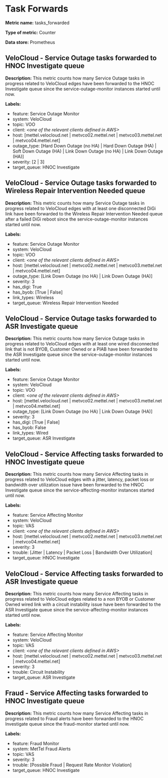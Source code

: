 # Task Forwards #

**Metric name:** tasks_forwarded

**Type of metric:** Counter

**Data store:** Prometheus

## VeloCloud - Service Outage tasks forwarded to HNOC Investigate queue ##

**Description:** This metric counts how many Service Outage tasks in progress related to VeloCloud edges have been forwarded to the HNOC Investigate queue since the service-outage-monitor instances started until now.

**Labels:**
- feature: Service Outage Monitor
- system: VeloCloud
- topic: VOO
- client: _<one of the relevant clients defined in AWS\>_
- host: [mettel.velocloud.net | metvco02.mettel.net | metvco03.mettel.net | metvco04.mettel.net]
- outage_type: [Hard Down Outage (no HA) | Hard Down Outage (HA) | Soft Down Outage (HA) | Link Down Outage (no HA) | Link Down Outage (HA)]
- severity: [2 | 3]
- target_queue: HNOC Investigate

## VeloCloud  - Service Outage tasks forwarded to Wireless Repair Intervention Needed queue ##

**Description:** This metric counts how many Service Outage tasks in progress related to VeloCloud edges with at least one disconnected DiGi link have been forwarded to the Wireless Repair Intervention Needed queue after a failed DiGi reboot since the service-outage-monitor instances started until now.

**Labels:**
- feature: Service Outage Monitor
- system: VeloCloud
- topic: VOO
- client: _<one of the relevant clients defined in AWS\>_
- host: [mettel.velocloud.net | metvco02.mettel.net | metvco03.mettel.net | metvco04.mettel.net]
- outage_type: [Link Down Outage (no HA) | Link Down Outage (HA)]
- severity: 3
- has_digi: True
- has_byob: [True | False]
- link_types: Wireless
- target_queue: Wireless Repair Intervention Needed

## VeloCloud - Service Outage tasks forwarded to ASR Investigate queue ##

**Description:** This metric counts how many Service Outage tasks in progress related to VeloCloud edges with at least one wired disconnected link that is not BYOB, Customer Owned or a PIAB have been forwarded to the ASR Investigate queue since the service-outage-monitor instances started until now.

**Labels:**
- feature: Service Outage Monitor
- system: VeloCloud
- topic: VOO
- client: _<one of the relevant clients defined in AWS\>_
- host: [mettel.velocloud.net | metvco02.mettel.net | metvco03.mettel.net | metvco04.mettel.net]
- outage_type: [Link Down Outage (no HA) | Link Down Outage (HA)]
- severity: 3
- has_digi: [True | False]
- has_byob: False
- link_types: Wired
- target_queue: ASR Investigate

## VeloCloud - Service Affecting tasks forwarded to HNOC Investigate queue ##

**Description:** This metric counts how many Service Affecting tasks in progress related to VeloCloud edges with a jitter, latency, packet loss or bandwidth over utilization issue have been forwarded to the HNOC Investigate queue since the service-affecting-monitor instances started until now.

**Labels:**
- feature: Service Affecting Monitor
- system: VeloCloud
- topic: VAS
- client: _<one of the relevant clients defined in AWS\>_
- host: [mettel.velocloud.net | metvco02.mettel.net | metvco03.mettel.net | metvco04.mettel.net]
- severity: 3
- trouble: [Jitter | Latency | Packet Loss | Bandwidth Over Utilization]
- target_queue: HNOC Investigate

## VeloCloud - Service Affecting tasks forwarded to ASR Investigate queue ##

**Description:** This metric counts how many Service Affecting tasks in progress related to VeloCloud edges related to a non BYOB or Customer Owned wired link with a circuit instability issue have been forwarded to the ASR Investigate queue since the service-affecting-monitor instances started until now.

**Labels:**
- feature: Service Affecting Monitor
- system: VeloCloud
- topic: VAS
- client: _<one of the relevant clients defined in AWS\>_
- host: [mettel.velocloud.net | metvco02.mettel.net | metvco03.mettel.net | metvco04.mettel.net]
- severity: 3
- trouble: Circuit Instability
- target_queue: ASR Investigate

## Fraud - Service Affecting tasks forwarded to HNOC Investigate queue ##

**Description:** This metric counts how many Service Affecting tasks in progress related to Fraud alerts have been forwarded to the HNOC Investigate queue since the fraud-monitor started until now.

**Labels:**
- feature: Fraud Monitor
- system: MetTel Fraud Alerts
- topic: VAS
- severity: 3
- trouble: [Possible Fraud | Request Rate Monitor Violation]
- target_queue: HNOC Investigate
